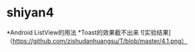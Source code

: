 # shiyan4
*Android ListView的用法
*Toast的效果截不出来
![实验结果]（https://github.com/zishudanhuangsu/T/blob/master/4.1.png）
